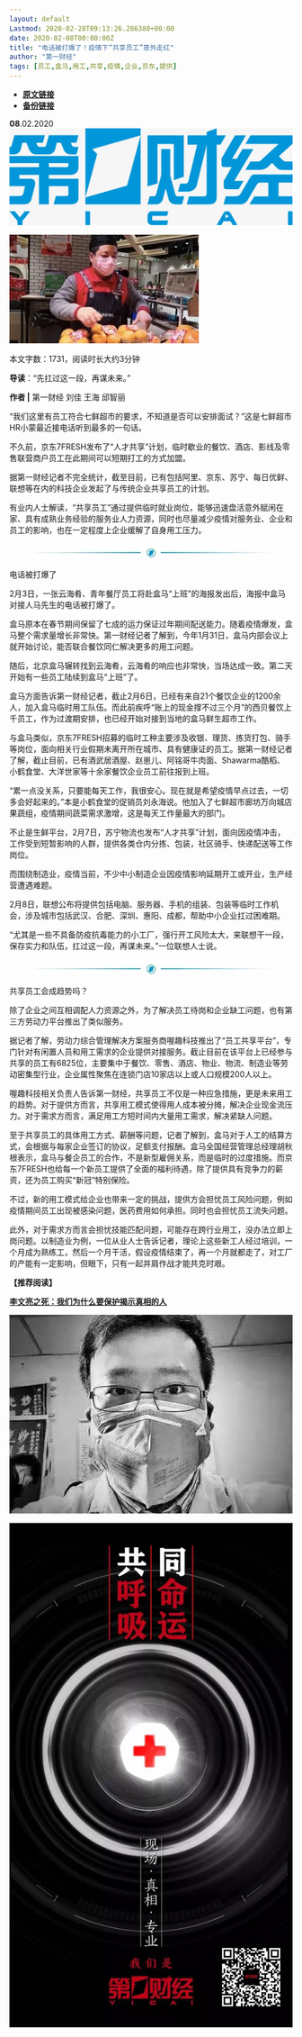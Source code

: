 ```yaml
---
layout: default
Lastmod: 2020-02-28T09:13:26.286380+00:00
date: 2020-02-08T00:00:00Z
title: "电话被打爆了！疫情下“共享员工”意外走红"
author: "第一财经"
tags: [员工,盒马,用工,共享,疫情,企业,京东,提供]
---
```


* [**原文链接**](http://mp.weixin.qq.com/s?__biz=MjM5MTM3NTMwNA==&mid=2660912140&idx=4&sn=ad2ed2032eb67cb5b057254199537cb6&chksm=bdd866ab8aafefbddbf767b9ecec0446374e8dadaad33b2bb0a77787cb4a8d85842e85fb4896#rd)
* [**备份链接**](http://archive.is/vO8Sp)


  

**08**.02.2020![](/images/post/b964456eeb895c5ca2180c84e43a5c1c.jpg)

![](/images/post/b6a064a564463554c61dad8595363656.jpg)

本文字数：1731，阅读时长大约3分钟

**导读**：“先扛过这一段，再谋未来。”

  

**作者 |** 第一财经 刘佳 王海 邱智丽

“我们这里有员工符合七鲜超市的要求，不知道是否可以安排面试？”这是七鲜超市HR小蒙最近接电话听到最多的一句话。

不久前，京东7FRESH发布了“人才共享”计划，临时歇业的餐饮、酒店、影线及零售联营商户员工在此期间可以短期打工的方式加盟。

据第一财经记者不完全统计，截至目前，已有包括阿里、京东、苏宁、每日优鲜、联想等在内的科技企业发起了与传统企业共享员工的计划。

有业内人士解读，“共享员工”通过提供临时就业岗位，能够迅速盘活意外赋闲在家、具有成熟业务经验的服务业人力资源，同时也尽量减少疫情对服务业、企业和员工的影响，也在一定程度上企业缓解了自身用工压力。

![](/images/post/3519c8928fe3dd75fef0a2cb3e52b75b.jpg)

电话被打爆了

2月3日，一张云海肴、青年餐厅员工将赴盒马“上班”的海报发出后，海报中盒马对接人马先生的电话被打爆了。

盒马原本在春节期间保留了七成的运力保证过年期间配送能力。随着疫情爆发，盒马整个需求量增长非常快。第一财经记者了解到，今年1月31日，盒马内部会议上就开始讨论，能否联合餐饮同仁解决更多的用工问题。

随后，北京盒马辗转找到云海肴，云海肴的响应也非常快，当场达成一致。第二天开始有一些员工陆续到盒马“上班”了。

盒马方面告诉第一财经记者，截止2月6日，已经有来自21个餐饮企业的1200余人，加入盒马临时用工队伍。而此前疾呼“账上的现金撑不过三个月”的西贝餐饮上千员工，作为过渡期安排，也已经开始对接到当地的盒马鲜生超市工作。

与盒马类似，京东7FRESH招募的临时工种主要涉及收银、理货、拣货打包、骑手等岗位，面向相关行业假期未离开所在城市、具有健康证的员工。据第一财经记者了解，截止目前，已有酒武居酒屋、赵崽儿、阿铭哥牛肉面、Shawarma酷稻、小鹤食堂、大洋世家等十余家餐饮企业员工前往报到上班。

“累一点没关系，只要能每天工作，我很安心。现在就是希望疫情早点过去，一切多会好起来的。”本是小鹤食堂的促销员刘永海说。他加入了七鲜超市廊坊万向城店果蔬组，疫情期间蔬菜需求激增，这是每天工作量最大的部门。

不止是生鲜平台，2月7日，苏宁物流也发布“人才共享”计划，面向因疫情冲击，工作受到短暂影响的人群，提供各类仓内分拣、包装，社区骑手、快递配送等工作岗位。

而围绕制造业，疫情当前，不少中小制造企业因疫情影响延期开工或开业，生产经营遭遇难题。

2月8日，联想公布将提供包括电脑、服务器、手机的组装、包装等临时工作机会，涉及城市包括武汉、合肥、深圳、惠阳、成都，帮助中小企业扛过困难期。

“尤其是一些不具备防疫抗毒能力的小工厂，强行开工风险太大，来联想干一段，保存实力和队伍，扛过这一段，再谋未来。”一位联想人士说。

![](/images/post/3519c8928fe3dd75fef0a2cb3e52b75b.jpg)

共享员工会成趋势吗？

除了企业之间互相调配人力资源之外，为了解决员工待岗和企业缺工问题，也有第三方劳动力平台推出了类似服务。

据记者了解，劳动力综合管理解决方案服务商喔趣科技推出了“员工共享平台”，专门针对有闲置人员和用工需求的企业提供对接服务。截止目前在该平台上已经参与共享的员工有6825位，主要集中于餐饮、零售、酒店、物业、物流、制造业等劳动密集型行业，企业属性聚焦在连锁门店10家店以上或人口规模200人以上。

喔趣科技相关负责人告诉第一财经，共享员工不仅是一种应急措施，更是未来用工的趋势。对于提供方而言，共享用工模式使得用人成本被分摊，解决企业现金流压力。对于需求方而言，满足用工方短时间内大量用工需求，解决紧缺人问题。

至于共享员工的具体用工方式、薪酬等问题，记者了解到，盒马对于人工的结算方式，会根据与每家企业签订的协议，足额支付报酬。盒马全国经营管理总经理胡秋根表示，盒马与餐企员工的合作，不是新型雇佣关系，而是临时的过度措施。而京东7FRESH也给每一个新员工提供了全面的福利待遇，除了提供具有竞争力的薪资，还为员工购买“新冠”特别保险。

不过，新的用工模式给企业也带来一定的挑战，提供方会担忧员工风险问题，例如疫情期间员工出现被感染问题，医药费用如何承担。同时也会担忧员工流失问题。

此外，对于需求方而言会担忧技能匹配问题，可能存在跨行业用工，没办法立即上岗问题。以制造业为例，一位从业人士告诉记者，理论上这些新工人经过培训，一个月成为熟练工，然后一个月干活，假设疫情结束了，再一个月就都走了，对工厂的产能有一定影响，但眼下，只有一起并肩作战才能共克时艰。

**【推荐阅读】**

[**李文亮之死：我们为什么要保护揭示真相的人**](http://mp.weixin.qq.com/s?__biz=MjM5MTM3NTMwNA==&mid=2660911582&idx=1&sn=9334ba08058f80df65a22becd382ec52&chksm=bdd863798aafea6fa798a88a0ee58e69f9ef71c05f2f1595e4870da4fe9f984b3d37e3d09914&scene=21#wechat_redirect)

[![](/images/post/81631cc9fdcef2893f56433250c51f1a.jpg)](http://mp.weixin.qq.com/s?__biz=MjM5MTM3NTMwNA==&mid=2660912087&idx=1&sn=8c2b2c0d12a75e69f0f74e05f6dd8f19&chksm=bdd861708aafe866f80b7755cccccb2c583e72f5f4a45b7599e982d6838ee623d9741f03957e&scene=21#wechat_redirect)

![](/images/post/8cd8a1d0aba0700b88fba4e2bebbdee5.jpg)

